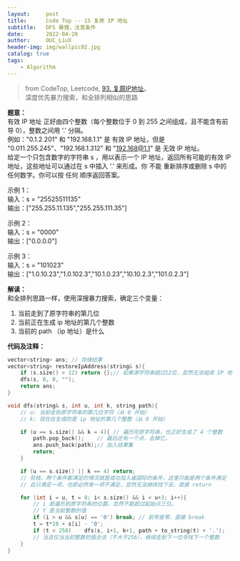 ```yaml
---
layout:     post
title:      Code Top -- 15 复原 IP 地址       
subtitle:   DFS 暴搜，注意条件         
date:       2022-04-20           
author:     OUC_LiuX       
header-img: img/wallpic02.jpg             
catalog: true
tags:
    - Algorithm     
--- 
```


> from CodeTop, Leetcode, [93. 复原IP地址](https://leetcode-cn.com/problems/restore-ip-addresses/)。                       
> 深度优先暴力搜索，和全排列相似的思路                     
         
**题意：**          
有效 IP 地址 正好由四个整数（每个整数位于 0 到 255 之间组成，且不能含有前导 0），整数之间用 '.' 分隔。          
例如："0.1.2.201" 和 "192.168.1.1" 是 有效 IP 地址，但是 "0.011.255.245"、"192.168.1.312" 和 "192.168@1.1" 是 无效 IP 地址。         
给定一个只包含数字的字符串 s ，用以表示一个 IP 地址，返回所有可能的有效 IP 地址，这些地址可以通过在 s 中插入 '.' 来形成。你 不能 重新排序或删除 s 中的任何数字。你可以按 任何 顺序返回答案。       

示例 1：         
输入：s = "25525511135"       
输出：["255.255.11.135","255.255.111.35"]        

示例 2：        
输入：s = "0000"        
输出：["0.0.0.0"]          
 
示例 3：        
输入：s = "101023"        
输出：["1.0.10.23","1.0.102.3","10.1.0.23","10.10.2.3","101.0.2.3"]          

**解读：**          
和全排列思路一样，使用深搜暴力搜索，确定三个变量：           
1. 当前走到了原字符串的第几位            
2. 当前正在生成 ip 地址的第几个整数       
3. 当前的 path （ip 地址）是什么          


**代码及注释：**            
```c++
vector<string> ans; // 存储结果           
vector<string> restoreIpAddress(string& s){
    if (s.size() > 12) return {};// 如果源字符串超过12位，显然无法组成 IP 地址           
    dfs(s, 0, 0, "");
    return ans;
}

void dfs(string& s, int u, int k, string path){
    // u: 当前走到原字符串的第几位字符（从 0 开始）                  
    // k: 现在在生成的是 ip 地址的第几个整数（从 0 开始）          

    if (u == s.size() && k = 4){ // 遍历完原字符串，也正好生成了 4 个整数          
        path.pop_back();    // 最后还有一个点，去掉它。              
        ans.push_back(path);// 加入结果集           
        return; 
    }

    if (u == s.size() || k == 4) return; 
    // 剪枝。两个条件都满足的情况就是成功加入届国际的条件，这里只能是两个条件满足        
    // 且只满足一项，也即必然有一项不满足，显然无法继续找下去，直接 return        

    for (int i = u, t = 0; i< s.size() && i < u+3; i++){
        // i 是遍历到原字符串的位置，显然不能超过起始点三位。          
        // t 是当前整数的值           
        if (i > u && s[u] == '0') break; // 前导是零，直接 break           
        t = t*10 + s[i] - '0';
        if (t < 256)    dfs(s, i+1, k+1, path + to_string(t) + '.');         
        // 当且仅当当前整数的值合法（不大于256），继续走到下一位寻找下一个整数          
    }         
}
```
